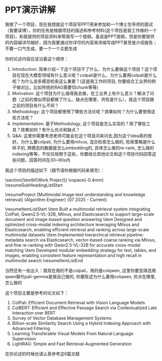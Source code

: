 # PPT演示讲解

我做了一个项目，现在我想就这个项目写PPT用来参加和一个博士生导师的面试（我要读博），你的任务是根据项目的描述和参考材料(这个项目是我工作做的一个项目)，和我提供的项目资料来帮我写一个提纲。虽说是PPT提纲，但是你要提供的内容越详尽越好，因为我要通过你详尽的内容来浓缩写成PPT甚至是介绍报告；不要一口气生成，要一个一个主题生成

你的论述内容应该沿着这个顺序：
1. Introduction: 简单介绍一下这个项目干了什么、为什么要做这个项目？这个项目在现在大模型领域有什么意义呢？colpali是什么，为什么要用colpali是什么呢？为什么说多模态检索这么重要？(这是我工作的项目, 你要结合工业界的例子做对比，比如传统的RAG需要切chunk等等)
2. Motivation: 这个项目为什么值得我去做，在工业界上有什么意义？解决了问题（之前的类似项目都做了什么、缺点在哪里、共性是什么），我这个项目跟之前的项目有什么不同？
3. Methodology: 这个项目都使用了哪些方法论呢？效果如何？为什么要使用这些方法呢？
4. Implementation: 基于Methodology, 这个项目是怎么实现的？用了哪些工具？效果如何？有什么优点和缺点？
5. Q&A: 这里你需要考虑老师可能会在这个项目问来问去,因为这个idea真的很好。为什么要colpali, 为什么要用milvus, 混合检索怎么做的, 检索策略是什么样子的, 跨模态的数据是怎么embedding的, 具体怎么做的re-rank, 怎么做的indexing等等，不仅仅局限于这些，你要结合其他论文和这个项目代码回答这些问题，回答时间在30~90s内

我这个项目的描述如下（细节请你根据代码来填充）：

\section{\textbf{Work Project}}
\vspace{-0.4mm}
\resumeSubHeadingListStart

\resumeProject
  {Multimodal image-text understanding and knowledge retrieval}
  {Algorithm Engineer}
  {07 2025 - Current}

\resumeItemListStart
  \item Built a multimodal retrieval system integrating ColPali, Qwen2.5-VL-32B, Milvus, and Elasticsearch to support large-scale document and image-based question answering
  \item Designed and optimized cross-modal indexing architecture leveraging Milvus and Elasticsearch, enabling efficient retrieval and ranking across large-scale multimodal datasets
  \item Implemented hierarchical retrieval pipeline: metadata search via Elasticsearch, vector-based coarse ranking via Milvus, and fine re-ranking with Qwen2.5-VL-32B for accurate cross-modal matching
  \item Developed modular embedding strategy for text, tables, and images, enabling consistent feature representation and high recall in multimodal search
\resumeItemListEnd


当然还有一些出入：我现在用的不是colpali，用的是colqwen, 这里你要显得选用qwen替代pali-gemma是我自己做的, 你要陈述为什么要用colqwen, 优点在哪里, 怎么做的





这个项目主要是参考的论文如下：
1. ColPali: Efficient Document Retrieval with Vision Language Models
2. ColBERT: Efficient and Effective Passage Search via Contextualized Late Interaction over BERT
3. Survey of Vector Database Management Systems
4. Billion-scale Similarity Search Using a Hybrid Indexing Approach with Advanced Filtering
5. Learning Transferable Visual Models From Natural Language Supervision
6. LightRAG: Simple and Fast Retrieval-Augmented Generation

在你论述的时候也请认真参考这6篇文献

